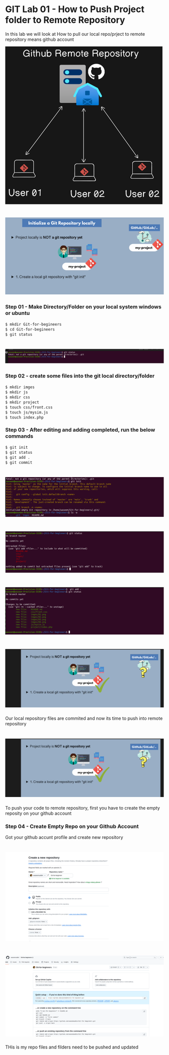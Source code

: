 # GIT Lab 01 - How to Push Project folder to Remote Repository

In this lab we will look at How to pull our local repo/prject to remote repository means github account


<img src="imges/diagram.png" alt="Github Diagram" width="500" height="500">

# ![git-status](imges/01.png)


### Step 01 - Make Directory/Folder on your local system windows or ubuntu

``` shell
$ mkdir Git-for-begineers
$ cd Git-for-begineers
$ git status
```
# ![git-status](imges/02.png)

### Step 02 - create some files into the git local directory/folder

``` shell
$ mkdir imges 
$ mkdir js
$ mkdir css
$ mkdir project 
$ touch css/front.css
$ touch js/mysim.js
$ touch index.php
```


### Step 03 - After editing and adding completed, run the below commands

``` shell
$ git init
$ git status
$ git add .
$ git commit
```
# ![git-init](imges/03.png)

# ![git-status](imges/04.png)

# ![git-add](imges/05.png)

# ![git-commit](imges/07.png)

Our local repository files are commited and now its time to push into remote repository

# ![git-local](imges/07.png)

To push your code to remote repository, first you have to create the empty reposity on your github account

### Step 04 - Create Empty Repo on your Github Account
 
 Got your github accunt profile and create new repository

 # ![git-local](imges/10.png)

 # ![git-local](imges/11.png)
 
THis is my repo files  and filders need to be pushed and updated



